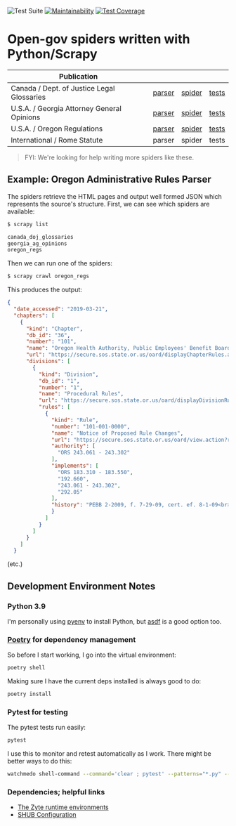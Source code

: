 ![Test Suite](https://github.com/public-law/scrapy-spiders/workflows/Test%20Suite/badge.svg)
[![Maintainability](https://api.codeclimate.com/v1/badges/6b1458d526c7233e6703/maintainability)](https://codeclimate.com/github/public-law/scrapy-spiders/maintainability)
[![Test Coverage](https://api.codeclimate.com/v1/badges/6b1458d526c7233e6703/test_coverage)](https://codeclimate.com/github/public-law/scrapy-spiders/test_coverage)


# Open-gov spiders written with Python/Scrapy

| Publication |   |   |   |
| - | - | - | - |
| Canada / Dept. of Justice Legal Glossaries | [parser](https://github.com/public-law/scrapy-spiders/blob/master/public_law/parsers/ca/doj.py) | [spider](https://github.com/public-law/scrapy-spiders/blob/master/public_law/spiders/ca/doj_glossaries.py) | [tests](https://github.com/public-law/scrapy-spiders/blob/master/test/ca/doj_glossaries_test.py) |
| U.S.A. / Georgia Attorney General Opinions | [parser](https://github.com/public-law/scrapy-spiders/blob/master/public_law/parsers/us/georgia.py) | [spider](https://github.com/public-law/scrapy-spiders/blob/master/public_law/spiders/us/georgia_ag_opinions.py) | [tests](https://github.com/public-law/scrapy-spiders/blob/master/test/us/ga_parsers_test.py) |
| U.S.A. / Oregon Regulations | [parser](https://github.com/public-law/scrapy-spiders/blob/master/public_law/parsers/us/oregon.py) | [spider](https://github.com/public-law/scrapy-spiders/blob/master/public_law/spiders/us/oregon_regs.py) | [tests](https://github.com/public-law/scrapy-spiders/blob/master/test/us/oar_parsers_test.py) |
| International / Rome Statute | parser | spider | tests |

> FYI: We're looking for help writing more spiders like these.


## Example: Oregon Administrative Rules Parser
The spiders retrieve the HTML pages and output well formed JSON which represents the source's structure.
First, we can see which spiders are available:

```bash
$ scrapy list

canada_doj_glossaries
georgia_ag_opinions
oregon_regs
```

Then we can run one of the spiders:

```bash
$ scrapy crawl oregon_regs
```

This produces the output:

```json
{
  "date_accessed": "2019-03-21",
  "chapters": [
    {
      "kind": "Chapter",
      "db_id": "36",
      "number": "101",
      "name": "Oregon Health Authority, Public Employees' Benefit Board",
      "url": "https://secure.sos.state.or.us/oard/displayChapterRules.action?selectedChapter=36",
      "divisions": [
        {
          "kind": "Division",
          "db_id": "1",
          "number": "1",
          "name": "Procedural Rules",
          "url": "https://secure.sos.state.or.us/oard/displayDivisionRules.action?selectedDivision=1",
          "rules": [
            {
              "kind": "Rule",
              "number": "101-001-0000",
              "name": "Notice of Proposed Rule Changes",
              "url": "https://secure.sos.state.or.us/oard/view.action?ruleNumber=101-001-0000",
              "authority": [
                "ORS 243.061 - 243.302"
              ],
              "implements": [
                "ORS 183.310 - 183.550",
                "192.660",
                "243.061 - 243.302",
                "292.05"
              ],
              "history": "PEBB 2-2009, f. 7-29-09, cert. ef. 8-1-09<br>PEBB 1-2009(Temp), f. &amp; cert. ef. 2-24-09 thru 8-22-09<br>PEBB 1-2004, f. &amp; cert. ef. 7-2-04<br>PEBB 1-1999, f. 12-8-99, cert. ef. 1-1-00",
              }
            ]
          }
        ]
      }
    ]
  }
```
(etc.)


Development Environment Notes
-----------------------------

### Python 3.9

I'm personally using
[pyenv](https://github.com/pyenv/pyenv) to install Python, but
[asdf](https://asdf-vm.com/#/) is a good option too.


### [Poetry](https://python-poetry.org/) for dependency management

So before I start working, I go into the virtual environment:

```bash
poetry shell
```

Making sure I have the current deps installed is always good to do:

```bash
poetry install
```

### Pytest for testing

The pytest tests run easily:

```bash
pytest
```

I use this to monitor and retest automatically as I work. There might be better ways
to do this:

```bash
watchmedo shell-command --command='clear ; pytest' --patterns="*.py" --recursive .
```

### Dependencies; helpful links

* [The Zyte runtime environments](https://github.com/scrapinghub/scrapinghub-stack-scrapy)
* [SHUB Configuration](https://shub.readthedocs.io/en/stable/configuration.html)
